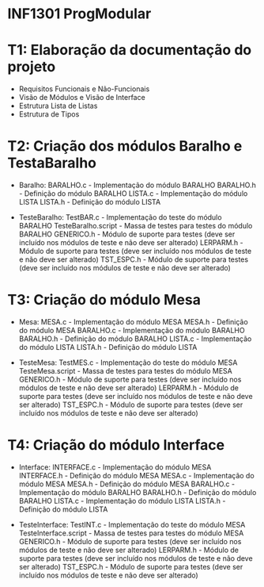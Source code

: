 # INF1301 ProgModular


# T1: Elaboração da documentação do projeto

- Requisitos Funcionais e Não-Funcionais
- Visão de Módulos e Visão de Interface
- Estrutura Lista de Listas
- Estrutura de Tipos


# T2: Criação dos módulos Baralho e TestaBaralho

- Baralho:
    BARALHO.c - Implementação do módulo BARALHO
    BARALHO.h - Definição do módulo BARALHO
    LISTA.c - Implementação do módulo LISTA
    LISTA.h - Definição do módulo LISTA
    
- TesteBaralho:
    TestBAR.c - Implementação do teste do módulo BARALHO
    TesteBaralho.script - Massa de testes para testes do módulo BARALHO
    GENERICO.h - Módulo de suporte para testes (deve ser incluído nos módulos de teste e não deve ser alterado)
    LERPARM.h - Módulo de suporte para testes (deve ser incluído nos módulos de teste e não deve ser alterado)
    TST_ESPC.h - Módulo de suporte para testes (deve ser incluído nos módulos de teste e não deve ser alterado)


# T3: Criação do módulo Mesa

- Mesa:
    MESA.c - Implementação do módulo MESA
    MESA.h - Definição do módulo MESA
    BARALHO.c - Implementação do módulo BARALHO
    BARALHO.h - Definição do módulo BARALHO
    LISTA.c - Implementação do módulo LISTA
    LISTA.h - Definição do módulo LISTA
    
- TesteMesa:
    TestMES.c - Implementação do teste do módulo MESA
    TesteMesa.script - Massa de testes para testes do módulo MESA
    GENERICO.h - Módulo de suporte para testes (deve ser incluído nos módulos de teste e não deve ser alterado)
    LERPARM.h - Módulo de suporte para testes (deve ser incluído nos módulos de teste e não deve ser alterado)
    TST_ESPC.h - Módulo de suporte para testes (deve ser incluído nos módulos de teste e não deve ser alterado)
    
    
# T4: Criação do módulo Interface

- Interface:
    INTERFACE.c - Implementação do módulo MESA
    INTERFACE.h - Definição do módulo MESA
    MESA.c - Implementação do módulo MESA
    MESA.h - Definição do módulo MESA
    BARALHO.c - Implementação do módulo BARALHO
    BARALHO.h - Definição do módulo BARALHO
    LISTA.c - Implementação do módulo LISTA
    LISTA.h - Definição do módulo LISTA
    
- TesteInterface:
    TestINT.c - Implementação do teste do módulo MESA
    TesteInterface.script - Massa de testes para testes do módulo MESA
    GENERICO.h - Módulo de suporte para testes (deve ser incluído nos módulos de teste e não deve ser alterado)
    LERPARM.h - Módulo de suporte para testes (deve ser incluído nos módulos de teste e não deve ser alterado)
    TST_ESPC.h - Módulo de suporte para testes (deve ser incluído nos módulos de teste e não deve ser alterado)
